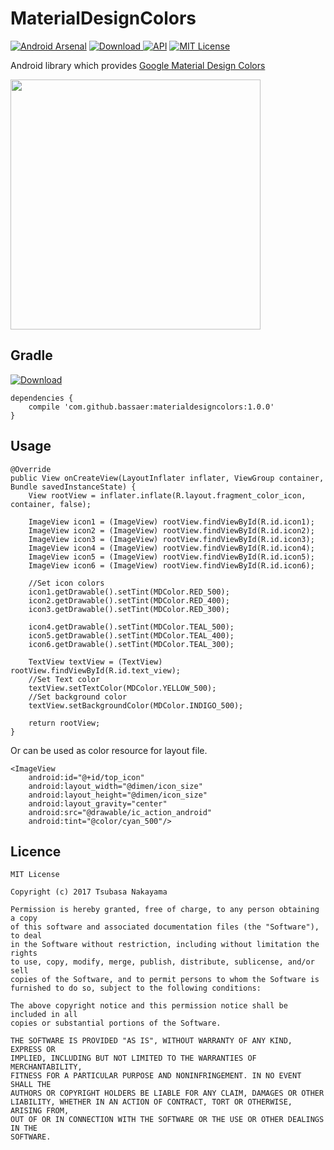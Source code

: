 # MaterialDesignColors

[![Android Arsenal](https://img.shields.io/badge/Android%20Arsenal-MaterialDesignColors-red.svg?style=flat)](https://android-arsenal.com/details/1/5384)
[![Download](https://api.bintray.com/packages/tnakayama/MaterialDesignColors/materialdesigncolors/images/download.svg) ](https://bintray.com/tnakayama/MaterialDesignColors/materialdesigncolors/_latestVersion)
[![API](https://img.shields.io/badge/API-9%2B-blue.svg?style=flat)](https://android-arsenal.com/api?level=9)
[![MIT License](http://img.shields.io/badge/license-MIT-blue.svg?style=flat)](https://github.com/bassaer/MaterialDesignColors/blob/master/LICENSE)

Android library which provides [Google Material Design Colors](https://material.io/guidelines/style/color.html)

<img src="https://github.com/bassaer/MaterialDesignColors/blob/develop/images/mdc_screen.png" height="400">

## Gradle

[![Download](https://api.bintray.com/packages/tnakayama/MaterialDesignColors/materialdesigncolors/images/download.svg) ](https://bintray.com/tnakayama/MaterialDesignColors/materialdesigncolors/_latestVersion)

```
dependencies {
    compile 'com.github.bassaer:materialdesigncolors:1.0.0'
}
```

## Usage


```
@Override
public View onCreateView(LayoutInflater inflater, ViewGroup container, Bundle savedInstanceState) {
    View rootView = inflater.inflate(R.layout.fragment_color_icon, container, false);

    ImageView icon1 = (ImageView) rootView.findViewById(R.id.icon1);
    ImageView icon2 = (ImageView) rootView.findViewById(R.id.icon2);
    ImageView icon3 = (ImageView) rootView.findViewById(R.id.icon3);
    ImageView icon4 = (ImageView) rootView.findViewById(R.id.icon4);
    ImageView icon5 = (ImageView) rootView.findViewById(R.id.icon5);
    ImageView icon6 = (ImageView) rootView.findViewById(R.id.icon6);

    //Set icon colors
    icon1.getDrawable().setTint(MDColor.RED_500);
    icon2.getDrawable().setTint(MDColor.RED_400);
    icon3.getDrawable().setTint(MDColor.RED_300);

    icon4.getDrawable().setTint(MDColor.TEAL_500);
    icon5.getDrawable().setTint(MDColor.TEAL_400);
    icon6.getDrawable().setTint(MDColor.TEAL_300);

    TextView textView = (TextView) rootView.findViewById(R.id.text_view);
    //Set Text color
    textView.setTextColor(MDColor.YELLOW_500);
    //Set background color
    textView.setBackgroundColor(MDColor.INDIGO_500);

    return rootView;
}

```

Or can be used as color resource for layout file.
 
```
<ImageView
    android:id="@+id/top_icon"
    android:layout_width="@dimen/icon_size"
    android:layout_height="@dimen/icon_size"
    android:layout_gravity="center"
    android:src="@drawable/ic_action_android"
    android:tint="@color/cyan_500"/>
```

## Licence

```
MIT License

Copyright (c) 2017 Tsubasa Nakayama

Permission is hereby granted, free of charge, to any person obtaining a copy
of this software and associated documentation files (the "Software"), to deal
in the Software without restriction, including without limitation the rights
to use, copy, modify, merge, publish, distribute, sublicense, and/or sell
copies of the Software, and to permit persons to whom the Software is
furnished to do so, subject to the following conditions:

The above copyright notice and this permission notice shall be included in all
copies or substantial portions of the Software.

THE SOFTWARE IS PROVIDED "AS IS", WITHOUT WARRANTY OF ANY KIND, EXPRESS OR
IMPLIED, INCLUDING BUT NOT LIMITED TO THE WARRANTIES OF MERCHANTABILITY,
FITNESS FOR A PARTICULAR PURPOSE AND NONINFRINGEMENT. IN NO EVENT SHALL THE
AUTHORS OR COPYRIGHT HOLDERS BE LIABLE FOR ANY CLAIM, DAMAGES OR OTHER
LIABILITY, WHETHER IN AN ACTION OF CONTRACT, TORT OR OTHERWISE, ARISING FROM,
OUT OF OR IN CONNECTION WITH THE SOFTWARE OR THE USE OR OTHER DEALINGS IN THE
SOFTWARE.
```
